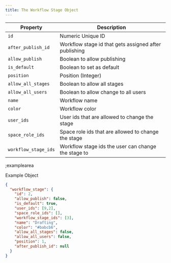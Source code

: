```yaml
---
title: The Workflow Stage Object
---
```


| Property | Description |
|---|---|
| `id` | Numeric Unique ID |
| `after_publish_id` | Workflow stage id that gets assigned after publishing |
| `allow_publish` | Boolean to allow publishing |
| `is_default` | Boolean to set as default |
| `position` | Position (Integer) |
| `allow_all_stages` | Boolean to allow all stages |
| `allow_all_users` | Boolean to allow change to all users |
| `name` | Workflow name |
| `color` | Workflow color |
| `user_ids` | User ids that are allowed to change the stage |
| `space_role_ids` | Space role ids that are allowed to change the stage |
| `workflow_stage_ids` | Workflow stage ids the user can change the stage to |

;examplearea

Example Object

```json
{
  "workflow_stage": {
    "id": 2,
    "allow_publish": false,
    "is_default": true,
    "user_ids": [9,2],
    "space_role_ids": [],
    "workflow_stage_ids": [3],
    "name": "Drafting",
    "color": "#babcb6",
    "allow_all_stages": false,
    "allow_all_users": false,
    "position": 1,
    "after_publish_id": null
  }
}
```
